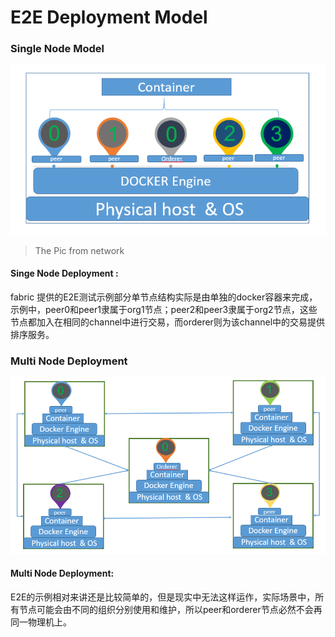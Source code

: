 E2E Deployment Model
=====================================

### Single Node Model
![png](../images/SingleNode.png)
>The Pic from network

#### Singe Node Deployment :
  fabric 提供的E2E测试示例部分单节点结构实际是由单独的docker容器来完成，示例中，peer0和peer1隶属于org1节点；peer2和peer3隶属于org2节点，这些节点都加入在相同的channel中进行交易，而orderer则为该channel中的交易提供排序服务。


###  Multi Node Deployment
![png](../images/MultiNode.PNG)

#### Multi Node Deployment:
E2E的示例相对来讲还是比较简单的，但是现实中无法这样运作，实际场景中，所有节点可能会由不同的组织分别使用和维护，所以peer和orderer节点必然不会再同一物理机上。
